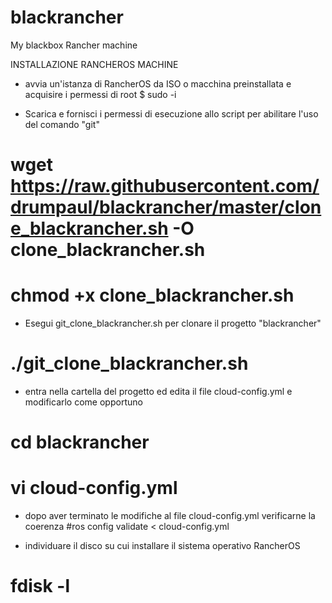 # blackrancher
My blackbox Rancher machine

INSTALLAZIONE RANCHEROS MACHINE

- avvia un'istanza di RancherOS da ISO o macchina preinstallata e acquisire i permessi di root
$ sudo -i

- Scarica e fornisci i permessi di esecuzione allo script per abilitare l'uso del comando "git"
# wget https://raw.githubusercontent.com/drumpaul/blackrancher/master/clone_blackrancher.sh -O clone_blackrancher.sh
# chmod +x clone_blackrancher.sh

- Esegui git_clone_blackrancher.sh per clonare il progetto "blackrancher"
# ./git_clone_blackrancher.sh

- entra nella cartella del progetto ed edita il file cloud-config.yml e modificarlo come opportuno
# cd blackrancher
# vi cloud-config.yml

- dopo aver terminato le modifiche al file cloud-config.yml verificarne la coerenza
#ros config validate < cloud-config.yml

- individuare il disco su cui installare il sistema operativo RancherOS
# fdisk -l
